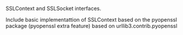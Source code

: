 SSLContext and SSLSocket interfaces.

Include basic implementattion of SSLContext based on the pyopenssl package (pyopenssl extra feature) based on urllib3.contrib.pyopenssl
